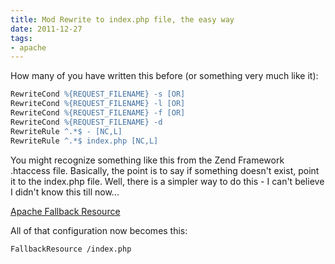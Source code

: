 ```yaml
---
title: Mod Rewrite to index.php file, the easy way
date: 2011-12-27
tags:
- apache
---
```

How many of you have written this before (or something very much like it):

<!--more-->

```apache
RewriteCond %{REQUEST_FILENAME} -s [OR]
RewriteCond %{REQUEST_FILENAME} -l [OR]
RewriteCond %{REQUEST_FILENAME} -f [OR]
RewriteCond %{REQUEST_FILENAME} -d
RewriteRule ^.*$ - [NC,L]
RewriteRule ^.*$ index.php [NC,L]
```

You might recognize something like this from the Zend Framework .htaccess file.  Basically, the point is to say if something doesn't exist, point it to the index.php file.  Well, there is a simpler way to do this - I can't believe I didn't know this till now...

[Apache Fallback Resource](http://httpd.apache.org/docs/2.3/mod/mod_dir.html#fallbackresource)

All of that configuration now becomes this:

```apache
FallbackResource /index.php
```
